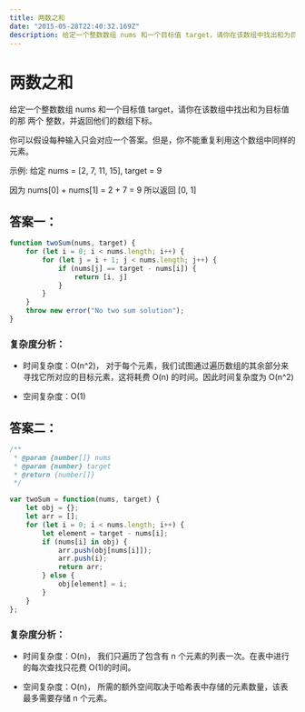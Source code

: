 ```yaml
---
title: 两数之和
date: "2015-05-28T22:40:32.169Z"
description: 给定一个整数数组 nums 和一个目标值 target，请你在该数组中找出和为目标值的那 两个 整数，并返回他们的数组下标。
---
```


# 两数之和

给定一个整数数组 nums 和一个目标值 target，请你在该数组中找出和为目标值的那 两个 整数，并返回他们的数组下标。

你可以假设每种输入只会对应一个答案。但是，你不能重复利用这个数组中同样的元素。

示例:
给定 nums = [2, 7, 11, 15], target = 9

因为 nums[0] + nums[1] = 2 + 7 = 9
所以返回 [0, 1]

## 答案一：

```javascript
function twoSum(nums, target) {
    for (let i = 0; i < nums.length; i++) {
        for (let j = i + 1; j < nums.length; j++) {
            if (nums[j] == target - nums[i]) {
                return [i, j]
            }
        }
    }
    throw new error("No two sum solution");
}
```
### 复杂度分析：

- 时间复杂度：O(n^2)， 对于每个元素，我们试图通过遍历数组的其余部分来寻找它所对应的目标元素，这将耗费 O(n) 的时间。因此时间复杂度为 O(n^2)

- 空间复杂度：O(1)

## 答案二：
```javascript
/**
 * @param {number[]} nums
 * @param {number} target
 * @return {number[]}
 */

var twoSum = function(nums, target) {
    let obj = {};
    let arr = [];
    for (let i = 0; i < nums.length; i++) {
        let element = target - nums[i];
        if (nums[i] in obj) {
            arr.push(obj[nums[i]]);
            arr.push(i);
            return arr;
        } else {
            obj[element] = i;
        }
    }
};
```
### 复杂度分析：
- 时间复杂度：O(n)， 我们只遍历了包含有 n 个元素的列表一次。在表中进行的每次查找只花费 O(1)的时间。

- 空间复杂度：O(n)， 所需的额外空间取决于哈希表中存储的元素数量，该表最多需要存储 n 个元素。

